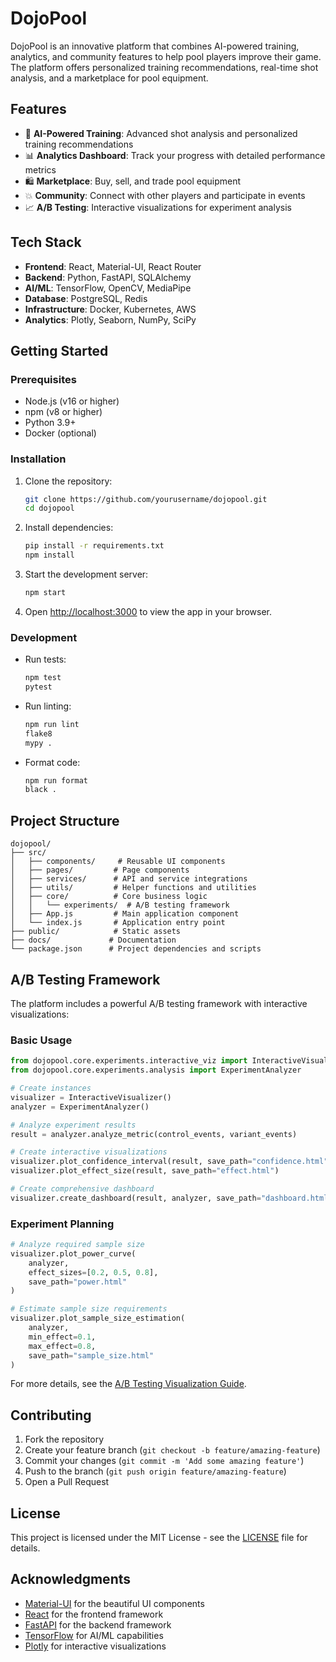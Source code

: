 # DojoPool

DojoPool is an innovative platform that combines AI-powered training, analytics, and community features to help pool players improve their game. The platform offers personalized training recommendations, real-time shot analysis, and a marketplace for pool equipment.

## Features

- 🎯 **AI-Powered Training**: Advanced shot analysis and personalized training recommendations
- 📊 **Analytics Dashboard**: Track your progress with detailed performance metrics
- 🛍️ **Marketplace**: Buy, sell, and trade pool equipment
- 💥 **Community**: Connect with other players and participate in events
- 📈 **A/B Testing**: Interactive visualizations for experiment analysis

## Tech Stack

- **Frontend**: React, Material-UI, React Router
- **Backend**: Python, FastAPI, SQLAlchemy
- **AI/ML**: TensorFlow, OpenCV, MediaPipe
- **Database**: PostgreSQL, Redis
- **Infrastructure**: Docker, Kubernetes, AWS
- **Analytics**: Plotly, Seaborn, NumPy, SciPy

## Getting Started

### Prerequisites

- Node.js (v16 or higher)
- npm (v8 or higher)
- Python 3.9+
- Docker (optional)

### Installation

1. Clone the repository:

   ```bash
   git clone https://github.com/yourusername/dojopool.git
   cd dojopool
   ```

2. Install dependencies:

   ```bash
   pip install -r requirements.txt
   npm install
   ```

3. Start the development server:

   ```bash
   npm start
   ```

4. Open [http://localhost:3000](http://localhost:3000) to view the app in your browser.

### Development

- Run tests:

  ```bash
  npm test
  pytest
  ```

- Run linting:

  ```bash
  npm run lint
  flake8
  mypy .
  ```

- Format code:
  ```bash
  npm run format
  black .
  ```

## Project Structure

```
dojopool/
├── src/
│   ├── components/     # Reusable UI components
│   ├── pages/         # Page components
│   ├── services/      # API and service integrations
│   ├── utils/         # Helper functions and utilities
│   ├── core/          # Core business logic
│   │   └── experiments/  # A/B testing framework
│   ├── App.js         # Main application component
│   └── index.js       # Application entry point
├── public/            # Static assets
├── docs/             # Documentation
└── package.json      # Project dependencies and scripts
```

## A/B Testing Framework

The platform includes a powerful A/B testing framework with interactive visualizations:

### Basic Usage

```python
from dojopool.core.experiments.interactive_viz import InteractiveVisualizer
from dojopool.core.experiments.analysis import ExperimentAnalyzer

# Create instances
visualizer = InteractiveVisualizer()
analyzer = ExperimentAnalyzer()

# Analyze experiment results
result = analyzer.analyze_metric(control_events, variant_events)

# Create interactive visualizations
visualizer.plot_confidence_interval(result, save_path="confidence.html")
visualizer.plot_effect_size(result, save_path="effect.html")

# Create comprehensive dashboard
visualizer.create_dashboard(result, analyzer, save_path="dashboard.html")
```

### Experiment Planning

```python
# Analyze required sample size
visualizer.plot_power_curve(
    analyzer,
    effect_sizes=[0.2, 0.5, 0.8],
    save_path="power.html"
)

# Estimate sample size requirements
visualizer.plot_sample_size_estimation(
    analyzer,
    min_effect=0.1,
    max_effect=0.8,
    save_path="sample_size.html"
)
```

For more details, see the [A/B Testing Visualization Guide](docs/visualization.md).

## Contributing

1. Fork the repository
2. Create your feature branch (`git checkout -b feature/amazing-feature`)
3. Commit your changes (`git commit -m 'Add some amazing feature'`)
4. Push to the branch (`git push origin feature/amazing-feature`)
5. Open a Pull Request

## License

This project is licensed under the MIT License - see the [LICENSE](LICENSE) file for details.

## Acknowledgments

- [Material-UI](https://mui.com/) for the beautiful UI components
- [React](https://reactjs.org/) for the frontend framework
- [FastAPI](https://fastapi.tiangolo.com/) for the backend framework
- [TensorFlow](https://www.tensorflow.org/) for AI/ML capabilities
- [Plotly](https://plotly.com/) for interactive visualizations
